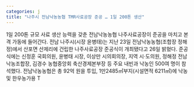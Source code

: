 ```yaml
---
categories: j
title: "나주시 전남낙농농협 TMR사료공장 준공 … 1일 200톤 생산"
---
```

1일 200톤 규모 사료 생산 능력을 갖춘 전남낙농농협 나주사료공장이 준공을 마치고 본격 가동에 들어간다. 전남 나주시(시장 윤병태)는 지난 23일 전남낙농농협(조합장 정해정)에서 산포면 산제리에 건립한 나주사료공장 준공식이 개최됐다고 26일 밝혔다. 준공식에는 신정훈 국회의원, 윤병태 시장, 이상만 시의회의장, 지역 시·도의원, 정해정 전남낙농조합장, 김경수 농협중앙회 축산경제본부장 등 주요 내빈과 낙농인 500여 명이 참석했다. 전남낙농농협은 총 92억 원을 투입, 1만2485㎡부지(시설면적 6211㎡)에 낙농 및 한우농가용 T